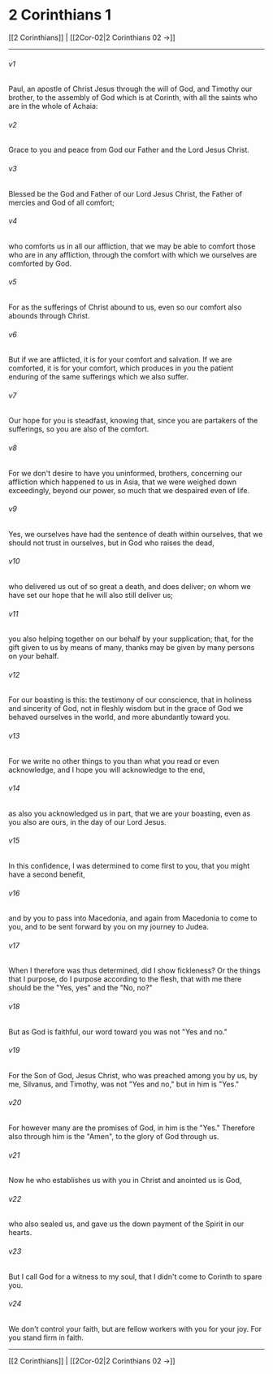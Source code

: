 # 2 Corinthians 1

[[2 Corinthians]] | [[2Cor-02|2 Corinthians 02 →]]
***



###### v1 
Paul, an apostle of Christ Jesus through the will of God, and Timothy our brother, to the assembly of God which is at Corinth, with all the saints who are in the whole of Achaia: 

###### v2 
Grace to you and peace from God our Father and the Lord Jesus Christ. 

###### v3 
Blessed be the God and Father of our Lord Jesus Christ, the Father of mercies and God of all comfort; 

###### v4 
who comforts us in all our affliction, that we may be able to comfort those who are in any affliction, through the comfort with which we ourselves are comforted by God. 

###### v5 
For as the sufferings of Christ abound to us, even so our comfort also abounds through Christ. 

###### v6 
But if we are afflicted, it is for your comfort and salvation. If we are comforted, it is for your comfort, which produces in you the patient enduring of the same sufferings which we also suffer. 

###### v7 
Our hope for you is steadfast, knowing that, since you are partakers of the sufferings, so you are also of the comfort. 

###### v8 
For we don't desire to have you uninformed, brothers, concerning our affliction which happened to us in Asia, that we were weighed down exceedingly, beyond our power, so much that we despaired even of life. 

###### v9 
Yes, we ourselves have had the sentence of death within ourselves, that we should not trust in ourselves, but in God who raises the dead, 

###### v10 
who delivered us out of so great a death, and does deliver; on whom we have set our hope that he will also still deliver us; 

###### v11 
you also helping together on our behalf by your supplication; that, for the gift given to us by means of many, thanks may be given by many persons on your behalf. 

###### v12 
For our boasting is this: the testimony of our conscience, that in holiness and sincerity of God, not in fleshly wisdom but in the grace of God we behaved ourselves in the world, and more abundantly toward you. 

###### v13 
For we write no other things to you than what you read or even acknowledge, and I hope you will acknowledge to the end, 

###### v14 
as also you acknowledged us in part, that we are your boasting, even as you also are ours, in the day of our Lord Jesus. 

###### v15 
In this confidence, I was determined to come first to you, that you might have a second benefit, 

###### v16 
and by you to pass into Macedonia, and again from Macedonia to come to you, and to be sent forward by you on my journey to Judea. 

###### v17 
When I therefore was thus determined, did I show fickleness? Or the things that I purpose, do I purpose according to the flesh, that with me there should be the "Yes, yes" and the "No, no?" 

###### v18 
But as God is faithful, our word toward you was not "Yes and no." 

###### v19 
For the Son of God, Jesus Christ, who was preached among you by us, by me, Silvanus, and Timothy, was not "Yes and no," but in him is "Yes." 

###### v20 
For however many are the promises of God, in him is the "Yes." Therefore also through him is the "Amen", to the glory of God through us. 

###### v21 
Now he who establishes us with you in Christ and anointed us is God, 

###### v22 
who also sealed us, and gave us the down payment of the Spirit in our hearts. 

###### v23 
But I call God for a witness to my soul, that I didn't come to Corinth to spare you. 

###### v24 
We don't control your faith, but are fellow workers with you for your joy. For you stand firm in faith.

***
[[2 Corinthians]] | [[2Cor-02|2 Corinthians 02 →]]
